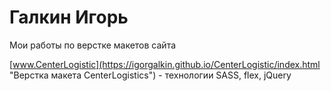 # Галкин Игорь 
Мои работы по верстке макетов сайта

[www.CenterLogistic](https://igorgalkin.github.io/CenterLogistic/index.html "Верстка макета CenterLogistics") - технологии SASS, flex, jQuery
